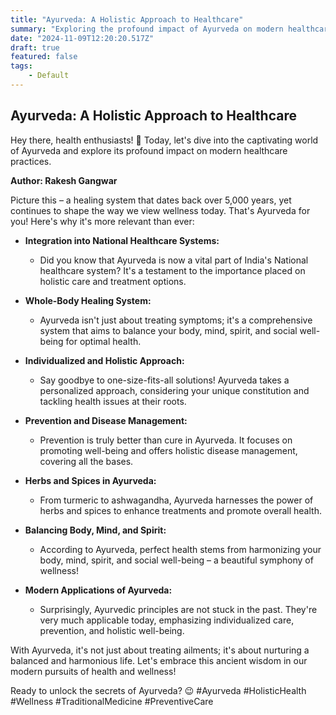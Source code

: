 ```yaml
---
title: "Ayurveda: A Holistic Approach to Healthcare"
summary: "Exploring the profound impact of Ayurveda on modern healthcare practices and its relevance in promoting holistic well-being."
date: "2024-11-09T12:20:20.517Z"
draft: true
featured: false
tags:
    - Default
---
```


## Ayurveda: A Holistic Approach to Healthcare

Hey there, health enthusiasts! 🌿 Today, let's dive into the captivating world of Ayurveda and explore its profound impact on modern healthcare practices.

**Author: Rakesh Gangwar**

Picture this – a healing system that dates back over 5,000 years, yet continues to shape the way we view wellness today. That's Ayurveda for you! Here's why it's more relevant than ever:

- **Integration into National Healthcare Systems:**
   - Did you know that Ayurveda is now a vital part of India's National healthcare system? It's a testament to the importance placed on holistic care and treatment options.

- **Whole-Body Healing System:**
   - Ayurveda isn't just about treating symptoms; it's a comprehensive system that aims to balance your body, mind, spirit, and social well-being for optimal health.

- **Individualized and Holistic Approach:**
   - Say goodbye to one-size-fits-all solutions! Ayurveda takes a personalized approach, considering your unique constitution and tackling health issues at their roots.

- **Prevention and Disease Management:**
   - Prevention is truly better than cure in Ayurveda. It focuses on promoting well-being and offers holistic disease management, covering all the bases.

- **Herbs and Spices in Ayurveda:**
   - From turmeric to ashwagandha, Ayurveda harnesses the power of herbs and spices to enhance treatments and promote overall health.

- **Balancing Body, Mind, and Spirit:**
   - According to Ayurveda, perfect health stems from harmonizing your body, mind, spirit, and social well-being – a beautiful symphony of wellness!

- **Modern Applications of Ayurveda:**
   - Surprisingly, Ayurvedic principles are not stuck in the past. They're very much applicable today, emphasizing individualized care, prevention, and holistic well-being.

With Ayurveda, it's not just about treating ailments; it's about nurturing a balanced and harmonious life. Let's embrace this ancient wisdom in our modern pursuits of health and wellness!

Ready to unlock the secrets of Ayurveda? 😉 #Ayurveda #HolisticHealth #Wellness #TraditionalMedicine #PreventiveCare